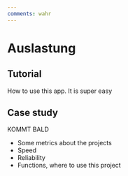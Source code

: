 ```yaml
---
comments: wahr
---
```


# Auslastung

## Tutorial
How to use this app. It is super easy

## Case study
KOMMT BALD
- Some metrics about the projects
- Speed
- Reliability
- Functions, where to use this project